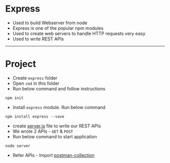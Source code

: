 # Express
* Used to build Webserver from node
* Express is one of the popular npm modules
* Used to create web servers to handle HTTP requests very easy
* Used to write REST APIs
------
# Project
* Create `express` folder
* Open `cmd` in this folder
* Run below command and follow instructions
```
npm init
```
* Install `express` module. Run below command
```
npm install express --save
```
* create [server.js](server.js) file to write our REST APIs
* We wrote 2 APIs - `GET` & `POST`
* Run below command to start application
```
node server
```
* Refer APIs - Import [postman-collection](postman-collection/express.postman_collection.json)
